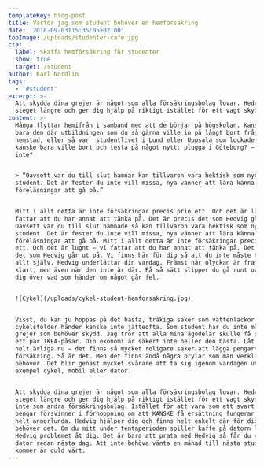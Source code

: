 ```yaml
---
templateKey: blog-post
title: Varför jag som student behöver en hemförsäkring
date: '2018-09-03T15:35:05+02:00'
topImage: /uploads/studenter-cafe.jpg
cta:
  label: Skaffa hemförsäkring för studenter
  show: true
  target: /student
author: Karl Nordlin
tags:
  - '#student'
excerpt: >-
  Att skydda dina grejer är något som alla försäkringsbolag lovar. Hedvig tar
  steget längre och ger dig hjälp på riktigt istället för ett vagt skydd.
content: >-
  Många flyttar hemifrån i samband med att de börjar på högskolan. Kanske fanns
  bara den där utbildningen som du så gärna ville in på långt bort från din
  hemstad, eller så var  studentlivet i Lund eller Uppsala som lockade. Du
  kanske bara ville bort och testa på något nytt: plugga i Göteborg? – varför
  inte? 


  > “Oavsett var du till slut hamnar kan tillvaron vara hektisk som nybliven
  student. Det är fester du inte vill missa, nya vänner att lära känna och
  föreläsningar att gå på.”


  Mitt i allt detta är inte försäkringar precis prio ett. Och det är lugnt – vi
  fattar att du har annat att tänka på. Det är precis det som Hedvig går ut på.
  Oavsett var du till slut hamnade så kan tillvaron vara hektisk som nybliven
  student. Det är fester du inte vill missa, nya vänner att lära känna och
  föreläsningar att gå på. Mitt i allt detta är inte försäkringar precis prio
  ett. Och det är lugnt – vi fattar att du har annat att tänka på. Det är precis
  det som Hedvig går ut på. Vi finns här för dig så att du inte måste tänka på
  allt själv. Hedvig underlättar din vardag. Främst när olyckan är framme så
  klart, men även när den inte är där. På så sätt slipper du gå runt och oroa
  dig över vad som händer om något går fel. 


  ![Cykel](/uploads/cykel-student-hemforsakring.jpg)


  Visst, du kan ju hoppas på det bästa, tråkiga saker som vattenläckor och
  cykelstölder händer kanske inte jätteofta. Som student har du inte många
  grejer som behöver skydd. Jag tror att alla mina ägodelar skulle få plats i
  ett par IKEA-påsar. Din ekonomi är säkert inte heller den bästa. Låt oss vara
  helt ärliga nu – det finns så mycket roligare saker att lägga pengarna på än
  försäkring. Så är det. Men det finns ändå några prylar som man verkligen
  behöver. Det blir genast mycket svårare att ta sig igenom vardagen utan till
  exempel cykel, mobil eller dator.


  Att skydda dina grejer är något som alla försäkringsbolag lovar. Hedvig tar
  steget längre och ger dig hjälp på riktigt istället för ett vagt skydd. Vi är
  inte som andra försäkringsbolag. Istället för att vara som ett svart hål där
  pengar försvinner i förhoppning om att KANSKE få ersättning fungerar Hedvig
  helt annorlunda. Hedvig hjälper dig och finns helt enkelt där för dig när du
  behöver det. Om du mitt under tentaperioden spiller kaffe på datorn löser
  Hedvig problemet åt dig. Det är bara att prata med Hedvig så får du en ny
  dator redan nästa dag. Att inte behöva vänta en månad till nästa studiebidrag
  kommer är guld värt.
---
```


